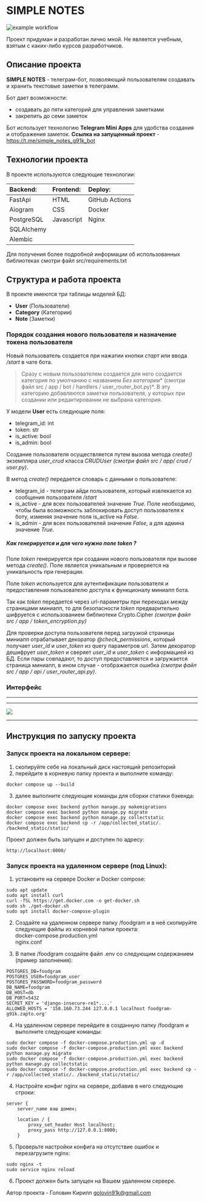 # SIMPLE NOTES
![example workflow](https://github.com/golovin91k/simple_notes/workflows/Main%20simple%20notes%20bot%20workflow/badge.svg)

Проект придуман и разработан лично мной.
Не является учебным, взятым с каких-либо курсов разработчиков.

## Описание проекта
**SIMPLE NOTES** - телеграм-бот, позволяющий пользователям создавать и хранить текстовые заметки в телеграмм.

Бот дает возможности:
- создавать до пяти категорий для управления заметками
- закрепить до семи заметок

Бот использует технологию **Telegram Mini Apps** для удобства создания и отображения заметок.
**Ссылка на запущенный проект** - https://t.me/simple_notes_g91k_bot

## Технологии проекта
В проекте используются следующие технологии:


| Backend:     | Frontend:    | Deploy:        |
| :------------| :------------| :--------------|
| FastApi      | HTML         | GitHub Actions |
| Aiogram      | CSS          | Docker         |
| PostgreSQL   | Javascript   | Nginx          |
| SQLAlchemy   |              |                |
| Alembic      |              |                |

Для получения более подробной информации об использованных библиотеках смотри файл src/requirements.txt
## Структура и работа проекта

В проекте имеются три таблицы моделей БД:
- **User** (Пользователи)
- **Category** (Категории)
- **Note** (Заметки)

### Порядок создания нового пользователя и назначение токена пользователя
Новый пользователь создается при нажатии кнопки *старт* или ввода */start* в чате бота.
> Сразу с новым пользователем создается для него создается категория по умолчанию с названием *Без категории** (смотри файл src / app / bot / handlers / user_router_bot.py)*.
В эту категорию добавляются заметки пользователя, у которых при создании или редактировании не выбрана категория.

У модели **User** есть следующие поля:
- telegram_id: int
- token: str
- is_active: bool
- is_admin: bool

Создание пользователя осуществляется путем вызова метода *create()* экземпляра *user_crud* класса *CRUDUser* *(смотри файл src / app/ crud / user.py)*.

В метод *create()* передается словарь с данными о пользователе:
- telegram_id - телеграм айди пользователя, который извлекается из сообщения пользователя */start*
- is_active - для всех пользователей значение *True*. Поле необходимо, чтобы была возможность заблокировать доступ пользователя к боту, изменяя значение поля is_active на *False*.
- is_admin - для всех пользователей значение *False*, а для админа значение *True*.

##### Как генерируется и для чего нужно поле *token* ?
Поле *token* генерируется при создании нового пользователя при вызове метода *create()*. Поле является уникальным и проверяется на уникальность при генерации.

Поле *token* используется для аутентификации пользователя и предоставления пользователю доступа к функционалу миниапп бота.

Так как *token* передается через url-параметры при переходах между страницами миниапп, то для безопасности *token* предварительно шифруется с использованием библиотеки Crypto.Cipher *(смотри файл src / app / token_encryption.py)*

Для проверки доступа пользователя перед загрузкой страницы миниапп отрабатывает декоратор *@check_permissions*, который получает *user_id* и *user_token* из query параметров url.
Затем декоратор дешифрует *user_token* и сверяет *user_id* и *user_token* с информацией из БД.
Если пары совпадают, то доступ предоставляется и загружается страница миниапп, в ином случае - отображается ошибка *(смотри файл src / app / api / user_router_api.py)*.

### Интерфейс
<!--more-->

------------


------------


![](https://i.postimg.cc/c13j8PhL/1.png)


_____________________________________________________________
## Инструкция по запуску проекта 

### Запуск проекта на локальном сервере:
1. скопируйте себе на локальный диск настоящий репозиторий
2. перейдите в корневую папку проекта и выполните команду:
```
docker compose up --build 
```
3. далее выполните следующие команды для сборки статики бэкенда:
```
docker compose exec backend python manage.py makemigrations
docker compose exec backend python manage.py migrate
docker compose exec backend python manage.py collectstatic
docker compose exec backend cp -r /app/collected_static/. /backend_static/static/ 
```
Проект должен быть запущен и доступен по адресу:
```
http://localhost:8000/
```

### Запуск проекта на удаленном сервере (под Linux):
1. установите на сервере Docker и Docker compose:
```
sudo apt update
sudo apt install curl
curl -fSL https://get.docker.com -o get-docker.sh
sudo sh ./get-docker.sh
sudo apt install docker-compose-plugin 
```
2. Создайте на удаленном сервере папку /foodgram и в неё скопируйте следующие файлы из корневой папки проекта: </br>
docker-compose.production.yml</br>
nginx.conf</br>

3. В папке /foodgram создайте файл .env со следующим содержанием (пример заполнения):
```
POSTGRES_DB=foodgram 
POSTGRES_USER=foodgram_user
POSTGRES_PASSWORD=foodgram_password
DB_NAME=foodgram
DB_HOST=db
DB_PORT=5432
SECRET_KEY = 'django-insecure-re1*....'
ALLOWED_HOSTS = '158.160.73.244 127.0.0.1 localhost foodgram-g91k.zapto.org'
```

4. На удаленном сервере перейдите в созданную папку /foodgram и выполните следующие команды:
```
sudo docker compose -f docker-compose.production.yml up -d 
sudo docker compose -f docker-compose.production.yml exec backend python manage.py migrate
sudo docker compose -f docker-compose.production.yml exec backend python manage.py collectstatic
sudo docker compose -f docker-compose.production.yml exec backend cp -r /app/collected_static/. /backend_static/static/
```
4. Настройте конфиг nginx на сервере, добавив в него следующие строки:
```
server {
    server_name ваш домен;

    location / {
        proxy_set_header Host localhost;
        proxy_pass http://127.0.0.1:8000;
    }
```
5. Проверьте настройки конфига на отсутствие ошибок и перезагрузите nginx:
```
sudo nginx -t 
sudo service nginx reload 
```
6. Проект должен быть запущен на Вашем удаленном сервере.


Автор проекта - Головин Кирилл golovin91k@gmail.com